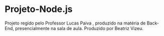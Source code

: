 # Projeto-Node.js

Projeto regido pelo Professor Lucas Paiva , produzido na matéria de Back-End, presencialmente na sala de aula. Produzido por Beatriz Vizeu.